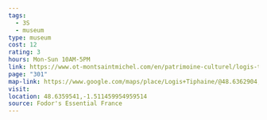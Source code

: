 ```yaml
---
tags:
  - 3S
  - museum
type: museum
cost: 12
rating: 3
hours: Mon-Sun 10AM-5PM
link: https://www.ot-montsaintmichel.com/en/patrimoine-culturel/logis-tiphaine-museum/
page: "301"
map-link: https://www.google.com/maps/place/Logis+Tiphaine/@48.6362904,-1.5127887,17z/data=!3m1!4b1!4m6!3m5!1s0x480ea93bd5bb5603:0x68040da36708ef95!8m2!3d48.6362869!4d-1.5102138!16s%2Fg%2F11f006gsy5?entry=ttu&g_ep=EgoyMDI0MDkxNS4wIKXMDSoASAFQAw%3D%3D
visit: 
location: 48.6359541,-1.511459954959514
source: Fodor's Essential France
---
```

